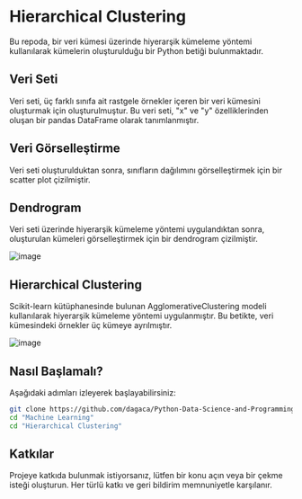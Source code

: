 # Hierarchical Clustering

Bu repoda, bir veri kümesi üzerinde hiyerarşik kümeleme yöntemi kullanılarak kümelerin oluşturulduğu bir Python betiği bulunmaktadır.



## Veri Seti

Veri seti, üç farklı sınıfa ait rastgele örnekler içeren bir veri kümesini oluşturmak için oluşturulmuştur. Bu veri seti, "x" ve "y" özelliklerinden oluşan bir pandas DataFrame olarak tanımlanmıştır.



## Veri Görselleştirme

Veri seti oluşturulduktan sonra, sınıfların dağılımını görselleştirmek için bir scatter plot çizilmiştir.



## Dendrogram

Veri seti üzerinde hiyerarşik kümeleme yöntemi uygulandıktan sonra, oluşturulan kümeleri görselleştirmek için bir dendrogram çizilmiştir.

![image](https://github.com/dagaca/Python-Data-Science-and-Programming/assets/80363244/c361bc28-d93b-4643-a194-17c9ddf5ae08)


## Hierarchical Clustering

Scikit-learn kütüphanesinde bulunan AgglomerativeClustering modeli kullanılarak hiyerarşik kümeleme yöntemi uygulanmıştır. Bu betikte, veri kümesindeki örnekler üç kümeye ayrılmıştır.

![image](https://github.com/dagaca/Python-Data-Science-and-Programming/assets/80363244/3d6a86d0-2452-4302-9d04-16e12b939c17)


## Nasıl Başlamalı?
Aşağıdaki adımları izleyerek başlayabilirsiniz:

```bash
git clone https://github.com/dagaca/Python-Data-Science-and-Programming.git
cd "Machine Learning"
cd "Hierarchical Clustering"
```


## Katkılar
Projeye katkıda bulunmak istiyorsanız, lütfen bir konu açın veya bir çekme isteği oluşturun. Her türlü katkı ve geri bildirim memnuniyetle karşılanır.
